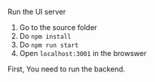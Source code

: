 Run the UI server
1. Go to the source folder
2. Do `npm install`
3. Do `npm run start`
4. Open `localhost:3001` in the browswer

First, You need to run the backend.
